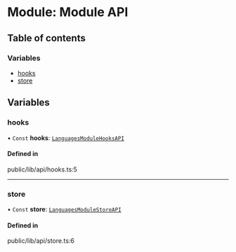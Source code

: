 # Module: Module API

## Table of contents

### Variables

- [hooks](../wiki/Module%20API#hooks)
- [store](../wiki/Module%20API#store)

## Variables

### hooks

• `Const` **hooks**: [`LanguagesModuleHooksAPI`](../wiki/index.LanguagesModuleHooksAPI)

#### Defined in

public/lib/api/hooks.ts:5

___

### store

• `Const` **store**: [`LanguagesModuleStoreAPI`](../wiki/index.LanguagesModuleStoreAPI)

#### Defined in

public/lib/api/store.ts:6
